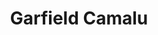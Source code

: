 ---
title: "Garfield Camalu"
url: /vicente-guerrero-baja-california/garfield-camalu/
shop: material de oficina
---
